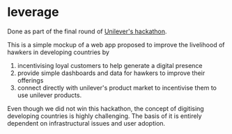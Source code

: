 # leverage

Done as part of the final round of [Unilever's  hackathon](https://uniquelyunilever.com/fllhackathon).

This is a simple mockup of a web app proposed to improve the livelihood of hawkers in developing countries by

1. incentivising loyal customers to help generate a digital presence
2. provide simple dashboards and data for hawkers to improve their offerings
3. connect directly with unilever's product market to incentivise them to use unilever products.

Even though we did not win this hackathon, the concept of digitising developing countries is highly challenging. The basis of it is entirely dependent on infrastructural issues and user adoption.
